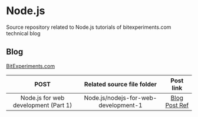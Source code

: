 # Node.js
Source repository related to Node.js tutorials of bitexperiments.com technical blog

## Blog
[ BitExperiments.com ](http://www.bitexperiments.com/ "http://www.bitexperiments.com")

| POST                                                    | Related source file folder                    |   Post link   |
|:-------------------------------------------------------:|:---------------------------------------------:|:-------------:|
| Node.js for web development (Part 1) | Node.js/nodejs-for-web-development-1 | [Blog Post Ref ](http://www.bitexperiments.com/tutorials/nodejs-for-web-development-1 "Node.js for Web Development") |

